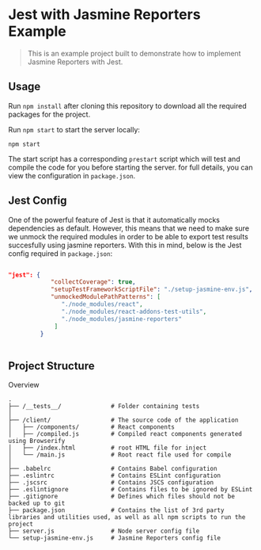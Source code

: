 # Jest with Jasmine Reporters Example

> This is an example project built to demonstrate how to implement Jasmine Reporters with Jest.

## Usage

Run `npm install` after cloning this repository to download all the required packages for the project.

Run `npm start` to start the server locally:
```
npm start
```

The start script has a corresponding `prestart` script which will test and compile the code for you before starting the server. for full details, you can view the configuration in `package.json`.

## Jest Config

One of the powerful feature of Jest is that it automatically mocks dependencies as default. However, this means that we need to make sure we unmock the required modules in order to be able to export test results succesfully using jasmine reporters. 
With this in mind, below is the Jest config required in `package.json`:

```json

"jest": {
            "collectCoverage": true,
            "setupTestFrameworkScriptFile": "./setup-jasmine-env.js",
            "unmockedModulePathPatterns": [
               "./node_modules/react",
               "./node_modules/react-addons-test-utils",
               "./node_modules/jasmine-reporters"
             ]
         }
    
```

## Project Structure

Overview

```
.
├── /__tests__/              # Folder containing tests
│
├── /client/                 # The source code of the application
│   ├── /components/         # React components
│   ├── /compiled.js         # Compiled react components generated using Browserify
│   ├── /index.html          # root HTML file for inject
│   └── /main.js             # Root react file used for compile
│
├── .babelrc                 # Contains Babel configuration
├── .eslintrc                # Contains ESLint configuration
├── .jscsrc                  # Contains JSCS configuration
├── .eslintignore            # Contains files to be ignored by ESLint
├── .gitignore               # Defines which files should not be backed up to git
├── package.json             # Contains the list of 3rd party libraries and utilities used, as well as all npm scripts to run the project
├── server.js                # Node server config file
└── setup-jasmine-env.js     # Jasmine Reporters config file
```

